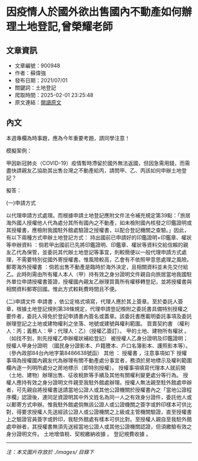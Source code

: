 # 因疫情人於國外欲出售國內不動產如何辦理土地登記,曾榮耀老師

## 文章資訊
- 文章編號：900948
- 作者：蘇偉強
- 發布日期：2021/07/01
- 關鍵詞：土地登記
- 爬取時間：2025-02-01 23:25:48
- 原文連結：[閱讀原文](https://real-estate.get.com.tw/Columns/detail.aspx?no=900948)

## 內文


本週專欄為時事題，應為今年重要考題，請同學注意！


模擬案例：


甲因新冠肺炎（COVID-19）疫情暫時滯留於國外無法返國，但因急需用錢，而需盡快請親友乙協助其出售台灣之不動產給丙，請問甲、乙、丙該如何申辦土地登記？


擬答：


(一)申請方式


以代理申請方式處理。而根據申請土地登記應附文件法令補充規定第39點：「旅居海外國人授權他人代為處分其所有國內之不動產，如未檢附國內核發之印鑑證明或其授權書，應檢附我國駐外館處驗證之授權書，以配合登記機關之查驗。」因此，有以下兩種方式申辦土地登記方式：
持出國前已申請好的印鑑證明+印鑑章、權狀等申辦資料
：倘若甲出國前已先將印鑑證明、印鑑章、權狀等資料交給信賴的親友乙代為保管，並委託其代辦土地登記等事宜，則較簡便以一般代理申請方式處理，不需要特別從國外寄授權書。惟風險較高，乙會有不依照甲意思處理之風險。
郵寄海外授權書
：倘若出售不動產是臨時於海外決定，且相關資料並未先交付給乙。此時則需由所有權人本人（甲）持有效之身分證明文件親自向旅居當地我國駐外單位申請授權書簽證，授權國內親友乙辦理買賣所有權移轉登記，並將授權書與相關資料郵寄回國。惟此方式較耗費時間且不便。


(二)申請文件
申請書
，依公定格式填寫，代理人應於其上簽章。至於委託人簽章，根據土地登記規則第38條規定，代理申請登記檢附之委託書具備特別授權之要件者，委託人得免於登記申請書內簽名或蓋章。該委託書應載明委託事項及委託辦理登記之土地或建物權利之坐落、地號或建號與權利範圍。
買賣契約書
（權利人：丙；義務人：甲；代理人：乙）（授權乙簽訂）。
甲的土地、建物所有權狀
。（如找不到，則先授權乙申辦權狀補給登記）
被授權人乙身分證明及印鑑證明；授權人甲身分證明
（國民身分證影本、戶籍謄本、戶口名簿影本、護照影本等）。（參內政部84台內地字第8486638號函）
其他
：
授權書
，注意事項如下
授權事項為授權國內親友代為辦理有關不動產處分事宜者，務須於房地標示及權利範圍欄內逐一列明所處分之房地標示（即特別授權）。
授權事項填寫代理本人就前開（土地、建物）辦理出售、征收稅款等手續及其他有關權利變更處分等行為。
授權人應持有效之身分證明文件親至我駐外館處辦理。授權人無法親至駐外館處申辦者，可先親自將授權書送請當地公證人或其他公證機關於授權書內之「當地公證程序欄」認證後，連同足資證明其中外文姓名為同一人之有效身分證件，委託他人或以郵寄方式申辦。惟我駐外館處倘無該公證人或公證機關之簽字或鈐印樣本可供比對，得要求授權人先送經該公證人或公證機關之上級或主管機關驗證，直至授權書上之驗證官員簽字或鈐印，我駐外館處有樣本可供比對。至授權人親自至我駐外館處申辦者，其授權書無須先送經當地公證人或其他公證機關認證，但須繳驗有效之身分證明文件。
土地增值稅、契稅繳納收據
。
登記規費收據
。

---
*注：本文圖片存放於 ./images/ 目錄下*
